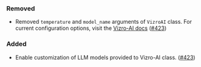 <!--
A new scriv changelog fragment.

Uncomment the section that is right (remove the HTML comment wrapper).
-->

<!--
### Highlights ✨

- A bullet item for the Highlights ✨ category with a link to the relevant PR at the end of your entry, e.g. Enable feature XXX ([#1](https://github.com/mckinsey/vizro/pull/1))

-->

### Removed

- Removed `temperature` and `model_name` arguments of `VizroAI` class. For current configuration options, visit the [Vizro-AI docs](https://vizro.readthedocs.io/projects/vizro-ai/en/latest/pages/explanation/faq/#what-parameters-does-vizro-ai-support) ([#423](https://github.com/mckinsey/vizro/pull/423))

### Added

- Enable customization of LLM models provided to Vizro-AI class. ([#423](https://github.com/mckinsey/vizro/pull/423))

<!--
### Changed

- A bullet item for the Changed category with a link to the relevant PR at the end of your entry, e.g. Enable feature XXX ([#1](https://github.com/mckinsey/vizro/pull/1))

-->
<!--
### Deprecated

- A bullet item for the Deprecated category with a link to the relevant PR at the end of your entry, e.g. Enable feature XXX ([#1](https://github.com/mckinsey/vizro/pull/1))

-->
<!--
### Fixed

- A bullet item for the Fixed category with a link to the relevant PR at the end of your entry, e.g. Enable feature XXX ([#1](https://github.com/mckinsey/vizro/pull/1))

-->
<!--
### Security

- A bullet item for the Security category with a link to the relevant PR at the end of your entry, e.g. Enable feature XXX ([#1](https://github.com/mckinsey/vizro/pull/1))

-->
